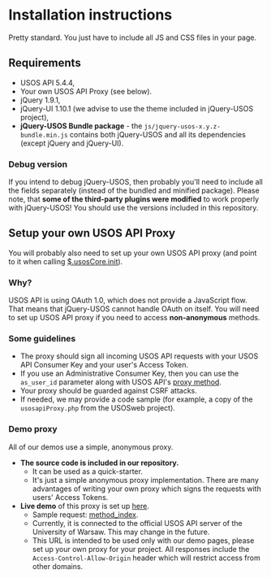 Installation instructions
=========================

Pretty standard. You just have to include all JS and CSS files in your page.

Requirements
------------

  * USOS API 5.4.4,
  * Your own USOS API Proxy (see below).
  * jQuery 1.9.1,
  * jQuery-UI 1.10.1 (we advise to use the theme included in jQuery-USOS
    project),
  * **jQuery-USOS Bundle package** - the `js/jquery-usos-x.y.z-bundle.min.js`
    contains both jQuery-USOS and all its dependencies (except jQuery and
    jQuery-UI).

### Debug version

If you intend to debug jQuery-USOS, then probably you'll need to include all the
fields separately (instead of the bundled and minified package). Please note,
that **some of the third-party plugins were modified** to work properly with
jQuery-USOS! You should use the versions included in this repository.


Setup your own USOS API Proxy
-----------------------------

You will probably also need to set up your own USOS API proxy (and point to it
when calling [$.usosCore.init](https://github.com/MUCI/jquery-usos/blob/master/doc/core.init.md#usosapis)).

### Why?

USOS API is using OAuth 1.0, which does not provide a JavaScript flow.
That means that jQuery-USOS cannot handle OAuth on itself. You will
need to set up USOS API proxy if you need to access **non-anonymous** methods.

### Some guidelines

  * The proxy should sign all incoming USOS API requests with your USOS API
    Consumer Key and your user's Access Token.
  * If you use an Administrative Consumer Key, then you can use the `as_user_id`
    parameter along with USOS API's
    [proxy method](https://usosapps.uw.edu.pl/developers/api/services/oauth/#proxy).
  * Your proxy should be guarded against CSRF attacks.
  * If needed, we may provide a code sample (for example, a copy of
    the `usosapiProxy.php` from the USOSweb project).

### Demo proxy

All of our demos use a simple, anonymous proxy.

  * **The source code is included in our repository.**
    * It can be used as a quick-starter.
    * It's just a simple anonymous proxy implementation. There are many
      advantages of writing your own proxy which signs the requests with
      users' Access Tokens.
  * **Live demo** of this proxy is set up
    [here](https://public.usos.edu.pl/jquery-usos/proxy/usosapiProxy.php).
    * Sample request: [method_index](https://public.usos.edu.pl/jquery-usos/proxy/usosapiProxy.php?_method_=services/apiref/method_index).
    * Currently, it is connected to the official USOS API server of the
      University of Warsaw. This may change in the future.
    * This URL is intended to be used only with our demo pages, please set up
      your own proxy for your project. All responses include the
      `Access-Control-Allow-Origin` header which will restrict access from
      other domains.

